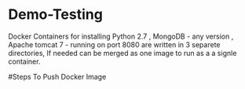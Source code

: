 # Demo-Testing
Docker Containers for installing Python 2.7 , MongoDB - any version , Apache tomcat 7 - running on port 8080 are written in 3 separete directories,
If needed can be merged as one image to run as a a signle container.

#Steps To Push Docker Image


